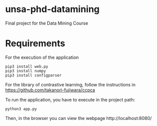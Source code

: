 # unsa-phd-datamining
Final project for the Data Mining Course

# Requirements
For the execution of the application
```
pip3 install web.py
pip3 install numpy
pip3 install configparser
```

For the library of contrastive learning, follow the instructions in https://github.com/takanori-fujiwara/ccpca

To run the application, you have to execute in the project path:
```
python3 app.py
```

Then, in the browser you can view the webpage http://localhost:8080/
